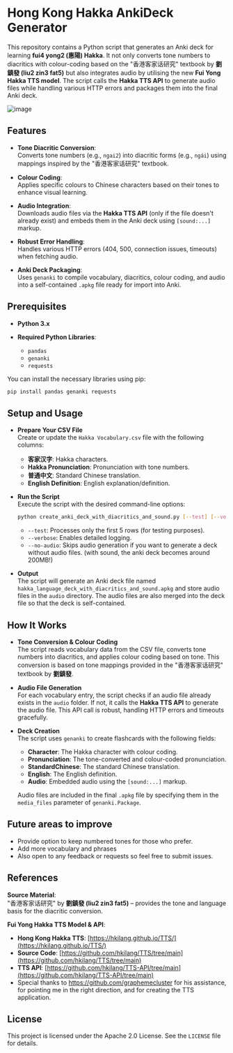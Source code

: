 # Hong Kong Hakka AnkiDeck Generator

This repository contains a Python script that generates an Anki deck for learning **fui4 yong2 (惠陽) Hakka**. It not only converts tone numbers to diacritics with colour-coding based on the "香港客家话研究" textbook by **劉鎮發 (liu2 zin3 fat5)** but also integrates audio by utilising the new **Fui Yong Hakka TTS model**. The script calls the **Hakka TTS API** to generate audio files while handling various HTTP errors and packages them into the final Anki deck.

![image](https://github.com/user-attachments/assets/72308faf-d61e-4701-9041-6bcc7a1afa10)

## Features

- **Tone Diacritic Conversion**:  
  Converts tone numbers (e.g., `ngai2`) into diacritic forms (e.g., `ngái`) using mappings inspired by the "香港客家话研究" textbook.

- **Colour Coding**:  
  Applies specific colours to Chinese characters based on their tones to enhance visual learning.

- **Audio Integration**:  
  Downloads audio files via the **Hakka TTS API** (only if the file doesn't already exist) and embeds them in the Anki deck using `[sound:...]` markup.

- **Robust Error Handling**:  
  Handles various HTTP errors (404, 500, connection issues, timeouts) when fetching audio.

- **Anki Deck Packaging**:  
  Uses `genanki` to compile vocabulary, diacritics, colour coding, and audio into a self-contained `.apkg` file ready for import into Anki.

## Prerequisites

- **Python 3.x**

- **Required Python Libraries**:
  - `pandas`
  - `genanki`
  - `requests`

You can install the necessary libraries using pip:

```bash
pip install pandas genanki requests
```

## Setup and Usage

- **Prepare Your CSV File**  
  Create or update the `Hakka Vocabulary.csv` file with the following columns:

  * **客家汉字**: Hakka characters.
  * **Hakka Pronunciation**: Pronunciation with tone numbers.
  * **普通中文**: Standard Chinese translation.
  * **English Definition**: English explanation/definition.

- **Run the Script**  
  Execute the script with the desired command-line options:

  ```bash
  python create_anki_deck_with_diacritics_and_sound.py [--test] [--verbose] [--no-audio]
  ```

  * `--test`: Processes only the first 5 rows (for testing purposes).
  * `--verbose`: Enables detailed logging.
  * `--no-audio`: Skips audio generation if you want to generate a deck without audio files. (with sound, the anki deck becomes around 200MB!)
  
- **Output**  
  The script will generate an Anki deck file named `hakka_language_deck_with_diacritics_and_sound.apkg` and store audio files in the `audio` directory. The audio files are also merged into the deck file so that the deck is self-contained.

## How It Works

- **Tone Conversion & Colour Coding**  
  The script reads vocabulary data from the CSV file, converts tone numbers into diacritics, and applies colour coding based on tone. This conversion is based on tone mappings provided in the "香港客家话研究" textbook by **劉鎮發**.

- **Audio File Generation**  
  For each vocabulary entry, the script checks if an audio file already exists in the `audio` folder. If not, it calls the **Hakka TTS API** to generate the audio file. This API call is robust, handling HTTP errors and timeouts gracefully.

- **Deck Creation**  
  The script uses `genanki` to create flashcards with the following fields:

  * **Character**: The Hakka character with colour coding.
  * **Pronunciation**: The tone-converted and colour-coded pronunciation.
  * **StandardChinese**: The standard Chinese translation.
  * **English**: The English definition.
  * **Audio**: Embedded audio using the `[sound:...]` markup.

  Audio files are included in the final `.apkg` file by specifying them in the `media_files` parameter of `genanki.Package`.

## Future areas to improve

* Provide option to keep numbered tones for those who prefer.
* Add more vocabulary and phrases
* Also open to any feedback or requests so feel free to submit issues.

## References

**Source Material**:  
"香港客家话研究" by **劉鎮發 (liu2 zin3 fat5)** – provides the tone and language basis for the diacritic conversion.

**Fui Yong Hakka TTS Model & API**:

- **Hong Kong Hakka TTS**: [https://hkilang.github.io/TTS/](https://hkilang.github.io/TTS/)
- **Source Code**: [https://github.com/hkilang/TTS/tree/main](https://github.com/hkilang/TTS/tree/main)
- **TTS API**: [https://github.com/hkilang/TTS-API/tree/main](https://github.com/hkilang/TTS-API/tree/main)
- Special thanks to https://github.com/graphemecluster for his assistance, for pointing me in the right direction, and for creating the TTS application.

## License

This project is licensed under the Apache 2.0 License. See the `LICENSE` file for details.
